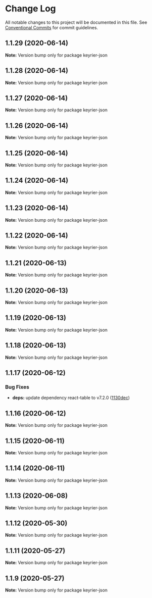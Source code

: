 # Change Log

All notable changes to this project will be documented in this file.
See [Conventional Commits](https://conventionalcommits.org) for commit guidelines.

## 1.1.29 (2020-06-14)

**Note:** Version bump only for package keyrier-json





## 1.1.28 (2020-06-14)

**Note:** Version bump only for package keyrier-json





## 1.1.27 (2020-06-14)

**Note:** Version bump only for package keyrier-json





## 1.1.26 (2020-06-14)

**Note:** Version bump only for package keyrier-json





## 1.1.25 (2020-06-14)

**Note:** Version bump only for package keyrier-json





## 1.1.24 (2020-06-14)

**Note:** Version bump only for package keyrier-json





## 1.1.23 (2020-06-14)

**Note:** Version bump only for package keyrier-json





## 1.1.22 (2020-06-14)

**Note:** Version bump only for package keyrier-json





## 1.1.21 (2020-06-13)

**Note:** Version bump only for package keyrier-json





## 1.1.20 (2020-06-13)

**Note:** Version bump only for package keyrier-json





## 1.1.19 (2020-06-13)

**Note:** Version bump only for package keyrier-json





## 1.1.18 (2020-06-13)

**Note:** Version bump only for package keyrier-json





## 1.1.17 (2020-06-12)


### Bug Fixes

* **deps:** update dependency react-table to v7.2.0 ([1130dec](https://github.com/magoo-magoo/keyrier-json/commit/1130dec418b05a56cd40f313c0d6065f1691568b))





## 1.1.16 (2020-06-12)

**Note:** Version bump only for package keyrier-json





## 1.1.15 (2020-06-11)

**Note:** Version bump only for package keyrier-json





## 1.1.14 (2020-06-11)

**Note:** Version bump only for package keyrier-json





## 1.1.13 (2020-06-08)

**Note:** Version bump only for package keyrier-json





## 1.1.12 (2020-05-30)

**Note:** Version bump only for package keyrier-json





## 1.1.11 (2020-05-27)

**Note:** Version bump only for package keyrier-json





## 1.1.9 (2020-05-27)

**Note:** Version bump only for package keyrier-json
